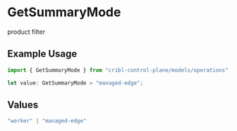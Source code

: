 # GetSummaryMode

product filter

## Example Usage

```typescript
import { GetSummaryMode } from "cribl-control-plane/models/operations";

let value: GetSummaryMode = "managed-edge";
```

## Values

```typescript
"worker" | "managed-edge"
```